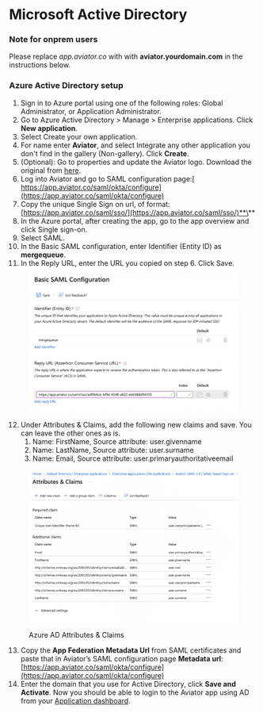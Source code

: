 # Microsoft Active Directory

### Note for onprem users

Please replace _app.aviator.co_ with with **aviator.yourdomain.com** in the instructions below.

### Azure Active Directory setup

1. Sign in to Azure portal using one of the following roles: Global Administrator, or Application Administrator.
2. Go to Azure Active Directory > Manage > Enterprise applications. Click **New application**.
3. Select Create your own application.
4. For name enter **Aviator**, and select Integrate any other application you don't find in the gallery (Non-gallery). Click **Create**.
5. (Optional): Go to properties and update the Aviator logo. Download the original from [here](https://api.aviator.co/static/img/aviator\_icon.png).
6. Log into Aviator and go to SAML configuration page:[ https://app.aviator.co/saml/okta/configure](https://app.aviator.co/saml/okta/configure)
7. Copy the unique Single Sign on url, of format:[ ](https://aviator.yourdomain.com/saml/sso/)[https://app.aviator.co/saml/sso/](https://app.aviator.co/saml/sso/)**\<sso-key>**
8. In the Azure portal, after creating the app, go to the app overview and click Single sign-on.
9. Select SAML.
10. In the Basic SAML configuration, enter Identifier (Entity ID) as **mergequeue**.
11. In the Reply URL, enter the URL you copied on step 6. Click Save.

<figure><img src="../../.gitbook/assets/Screen Shot 2023-04-01 at 5.20.51 PM.png" alt=""><figcaption></figcaption></figure>

12. Under Attributes & Claims, add the following new claims and save. You can leave the other ones as is.
    1. Name: FirstName, Source attribute: user.givenname
    2. Name: LastName, Source attribute: user.surname
    3. Name: Email, Source attribute: user.primaryauthoritativeemail

<figure><img src="../../.gitbook/assets/Screen Shot 2023-04-01 at 5.20.17 PM.png" alt=""><figcaption><p>Azure AD Attributes &#x26; Claims</p></figcaption></figure>

13. Copy the **App Federation Metadata Url** from SAML certificates and paste that in Aviator’s SAML configuration page **Metadata url**: [https://app.aviator.co/saml/okta/configure](https://app.aviator.co/saml/okta/configure)
14. Enter the domain that you use for Active Directory, click **Save and Activate**. Now you should be able to login to the Aviator app using AD from your [Application dashboard](https://myapplications.microsoft.com/#optIn).
